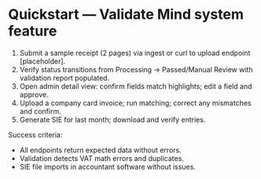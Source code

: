 # Quickstart — Validate Mind system feature

1) Submit a sample receipt (2 pages) via ingest or curl to upload endpoint [placeholder].
2) Verify status transitions from Processing → Passed/Manual Review with validation report populated.
3) Open admin detail view: confirm fields match highlights; edit a field and approve.
4) Upload a company card invoice; run matching; correct any mismatches and confirm.
5) Generate SIE for last month; download and verify entries.

Success criteria:
- All endpoints return expected data without errors.
- Validation detects VAT math errors and duplicates.
- SIE file imports in accountant software without issues.
